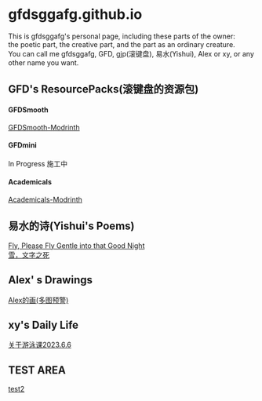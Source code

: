 # gfdsggafg.github.io
This is gfdsggafg's personal page, including these parts of the owner:\
the poetic part, the creative part, and the part as an ordinary creature.\
You can call me gfdsggafg, GFD, gjp(滚键盘), 易水(Yishui), Alex or xy, or any other name you want.
## GFD's ResourcePacks(滚键盘的资源包)
#### GFDSmooth
<a href="https://modrinth.com/resourcepack/gfdsmooth/" target="_blank">GFDSmooth-Modrinth</a>
#### GFDmini
In Progress 施工中
#### Academicals
<a href="https://modrinth.com/resourcepack/academicals/" target="_blank">Academicals-Modrinth</a>
## 易水的诗(Yishui's Poems)
<a href="poems/that_good_night.html">Fly, Please Fly Gentle into that Good Night</a>\
<a href="poems/the_death_of_the_words.html">雪，文字之死</a>
## Alex' s Drawings
<a href="drawings/Alex_Drawings.html">Alex的画(多图预警)</a>
## xy's Daily Life
<a href="daily/swimming_class.md">关于游泳课2023.6.6</a>
## TEST AREA
<a href="https://gfdsggafg.github.io/test.md">test2</a>
